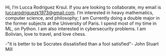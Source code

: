  Hi, I’m Lucca Rodriguez Krsul. If you are looking to collaborate, my email is luccarodriguezk1973@gmail.com. I’m interested in heavy mathematics, computer science, and philosophy; I am Currently doing a double major in the former subjects at the University of Paris. I spend most of my time in ML, on Python. I am also interested in cybersecurity problems.
I am Bolivian, love to travel, and love chess.

-"it is better to be Socrates dissatisfied than a fool satisfied"- John Stuart Mill

<!---
Luccarodriguezk/Luccarodriguezk is a ✨ special ✨ repository because its `README.md` (this file) appears on your GitHub profile.
You can click the Preview link to take a look at your changes.
--->
